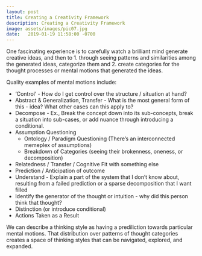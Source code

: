 ```yaml
---
layout: post
title: Creating a Creativity Framework
description: Creating a Creativity Framework
image: assets/images/pic07.jpg
date:   2019-01-19 11:58:00 -0700
---
```


One fascinating experience is to carefully watch a brilliant mind generate creative ideas, and then to 1. through seeing patterns and similarities among the generated ideas, categorize them and 2. create categories for the thought processes or mental motions that generated the ideas.

Quality examples of mental motions include:  
- ‘Control’ - How do I get control over the structure / situation at hand?  
- Abstract & Generalization, Transfer - What is the most general form of this - idea? What other cases can this apply to?  
- Decompose - Ex., Break the concept down into its sub-concepts, break a situation into sub-cases, or add nuance through introducing a conditional.  
- Assumption Questioning  
    * Ontology / Paradigm Questioning (There’s an interconnected memeplex of assumptions)  
    * Breakdown of Categories (seeing their brokenness, oneness, or decomposition) 
- Relatedness / Transfer / Cognitive Fit with something else  
- Prediction / Anticipation of outcome  
- Understand - Explain a part of the system that I don’t know about, resulting from a failed prediction or a sparse decomposition that I want filled  
- Identify the generator of the thought or intuition - why did this person think that thought?  
- Distinction (or introduce conditional)  
- Actions Taken as a Result  


We can describe a thinking style as having a prediliction towards particular mental motions. That distribution over patterns of thought categories creates a space of thinking styles that can be navigated, explored, and expanded.